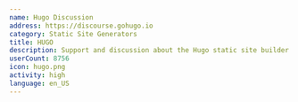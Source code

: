 ```yaml
---
name: Hugo Discussion
address: https://discourse.gohugo.io
category: Static Site Generators
title: HUGO
description: Support and discussion about the Hugo static site builder.
userCount: 8756
icon: hugo.png
activity: high
language: en_US
---
```

